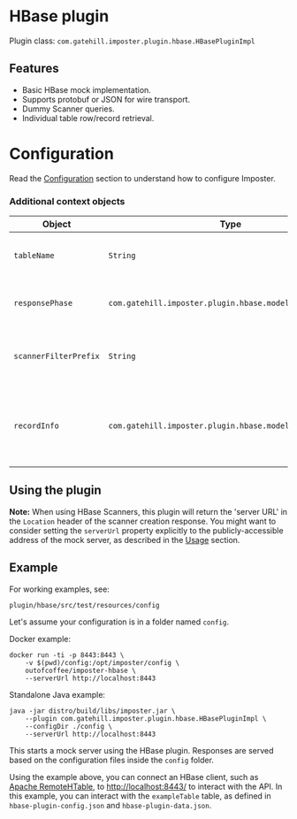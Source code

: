 # HBase plugin

Plugin class: `com.gatehill.imposter.plugin.hbase.HBasePluginImpl`

## Features

* Basic HBase mock implementation.
* Supports protobuf or JSON for wire transport.
* Dummy Scanner queries.
* Individual table row/record retrieval.

# Configuration

Read the [Configuration](configuration.md) section to understand how to configure Imposter.

### Additional context objects

| Object | Type | Description
| --- | --- | ---
| `tableName` | `String` | The name of the HBase table.
| `responsePhase` | `com.gatehill.imposter.plugin.hbase.model.ResponsePhase` | The type of response being served.
| `scannerFilterPrefix` | `String` | The prefix from the filter of the result scanner.
| `recordInfo` | `com.gatehill.imposter.plugin.hbase.model.RecordInfo` | Information about the requested record, if a single record is requested.

## Using the plugin

**Note:** When using HBase Scanners, this plugin will return the 'server URL' in the `Location` header of the scanner creation response. You might
want to consider setting the `serverUrl` property explicitly to the publicly-accessible address of the mock server,
as described in the [Usage](usage.md) section.

## Example

For working examples, see:

    plugin/hbase/src/test/resources/config

Let's assume your configuration is in a folder named `config`.

Docker example:

    docker run -ti -p 8443:8443 \
        -v $(pwd)/config:/opt/imposter/config \
        outofcoffee/imposter-hbase \
        --serverUrl http://localhost:8443

Standalone Java example:

    java -jar distro/build/libs/imposter.jar \
        --plugin com.gatehill.imposter.plugin.hbase.HBasePluginImpl \
        --configDir ./config \
        --serverUrl http://localhost:8443

This starts a mock server using the HBase plugin. Responses are served based on the configuration files
inside the `config` folder.

Using the example above, you can connect an HBase client, such as
[Apache RemoteHTable](https://hbase.apache.org/0.94/apidocs/org/apache/hadoop/hbase/rest/client/RemoteHTable.html), to
[http://localhost:8443/](http://localhost:8443/) to interact with the API. In this example,
you can interact with the `exampleTable` table, as defined in `hbase-plugin-config.json` and `hbase-plugin-data.json`.
